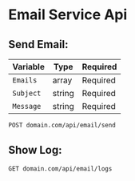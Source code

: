 # Email Service Api

## Send Email:

| Variable        | Type    | Required                    |
|-----------------|---------|-----------------------------|
| ``` Emails ```  | array   | Required                    |
| ``` Subject ``` | string  | Required                    |
| ``` Message ``` | string  | Required                    |

```bash
POST domain.com/api/email/send
```

## Show Log:

```bash
GET domain.com/api/email/logs
```
